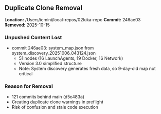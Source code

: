 ## Duplicate Clone Removal

**Location:** /Users/icmini/local-repos/02luka-repo
**Commit:** 246ae03
**Removed:** 2025-10-15

### Unpushed Content Lost
- commit 246ae03: system_map.json from system_discovery_20251006_043124.json
  - 51 nodes (16 LaunchAgents, 19 Docker, 16 Network)
  - Version 3.0 simplified structure
  - Note: System discovery generates fresh data, so 9-day-old map not critical

### Reason for Removal
- 121 commits behind main (d5c483a)
- Creating duplicate clone warnings in preflight
- Risk of confusion and stale code execution

